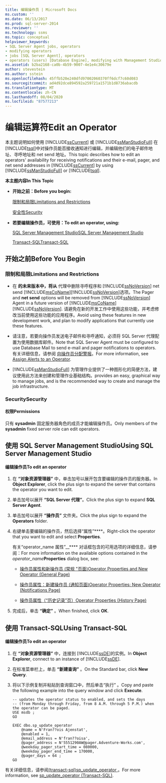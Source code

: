 ```yaml
---
title: 编辑操作员 | Microsoft Docs
ms.custom: ''
ms.date: 06/13/2017
ms.prod: sql-server-2014
ms.reviewer: ''
ms.technology: ssms
ms.topic: conceptual
helpviewer_keywords:
- SQL Server Agent jobs, operators
- modifying operators
- jobs [SQL Server Agent], operators
- operators (users) [Database Engine], modifying with Management Studio
ms.assetid: b2ba2168-ca0b-4b59-9007-4e1e4c30679e
author: stevestein
ms.author: sstein
ms.openlocfilehash: 45ffb520e240dfd97002060370ff6dcf7c60d083
ms.sourcegitcommit: ad4d92dce894592a259721a1571b1d8736abacdb
ms.translationtype: MT
ms.contentlocale: zh-CN
ms.lasthandoff: 08/04/2020
ms.locfileid: "87577213"
---
```

# <a name="edit-an-operator"></a><span data-ttu-id="30dfe-102">编辑运算符</span><span class="sxs-lookup"><span data-stu-id="30dfe-102">Edit an Operator</span></span>
  <span data-ttu-id="30dfe-103">本主题说明如何使用 [!INCLUDE[ssCurrent](../../includes/sscurrent-md.md)] 或 [!INCLUDE[ssManStudioFull](../../includes/ssmanstudiofull-md.md)] 在 [!INCLUDE[tsql](../../includes/tsql-md.md)]中对操作员能否接收通知进行编辑，并编辑他们的电子邮件地址、寻呼地址和 net send 地址。</span><span class="sxs-lookup"><span data-stu-id="30dfe-103">This topic describes how to edit an operators' availability for receiving notifications and their e-mail, pager, and net send addresses in [!INCLUDE[ssCurrent](../../includes/sscurrent-md.md)] by using [!INCLUDE[ssManStudioFull](../../includes/ssmanstudiofull-md.md)] or [!INCLUDE[tsql](../../includes/tsql-md.md)].</span></span>  
  
 <span data-ttu-id="30dfe-104">**本主题内容**</span><span class="sxs-lookup"><span data-stu-id="30dfe-104">**In This Topic**</span></span>  
  
-   <span data-ttu-id="30dfe-105">**开始之前：**</span><span class="sxs-lookup"><span data-stu-id="30dfe-105">**Before you begin:**</span></span>  
  
     [<span data-ttu-id="30dfe-106">限制和局限</span><span class="sxs-lookup"><span data-stu-id="30dfe-106">Limitations and Restrictions</span></span>](#Restrictions)  
  
     [<span data-ttu-id="30dfe-107">安全性</span><span class="sxs-lookup"><span data-stu-id="30dfe-107">Security</span></span>](#Security)  
  
-   <span data-ttu-id="30dfe-108">**若要编辑操作员，可使用：**</span><span class="sxs-lookup"><span data-stu-id="30dfe-108">**To edit an operator, using:**</span></span>  
  
     [<span data-ttu-id="30dfe-109">SQL Server Management Studio</span><span class="sxs-lookup"><span data-stu-id="30dfe-109">SQL Server Management Studio</span></span>](#SSMSProcedure)  
  
     [<span data-ttu-id="30dfe-110">Transact-SQL</span><span class="sxs-lookup"><span data-stu-id="30dfe-110">Transact-SQL</span></span>](#TsqlProcedure)  
  
##  <a name="before-you-begin"></a><a name="BeforeYouBegin"></a> <span data-ttu-id="30dfe-111">开始之前</span><span class="sxs-lookup"><span data-stu-id="30dfe-111">Before You Begin</span></span>  
  
###  <a name="limitations-and-restrictions"></a><a name="Restrictions"></a> <span data-ttu-id="30dfe-112">限制和局限</span><span class="sxs-lookup"><span data-stu-id="30dfe-112">Limitations and Restrictions</span></span>  
  
-   <span data-ttu-id="30dfe-113">在 **的未来版本中，将从** 代理中删除寻呼程序和 [!INCLUDE[ssNoVersion](../../includes/ssnoversion-md.md)] net send [!INCLUDE[msCoName](../../includes/msconame-md.md)][!INCLUDE[ssNoVersion](../../includes/ssnoversion-md.md)]选项。</span><span class="sxs-lookup"><span data-stu-id="30dfe-113">The Pager and **net send** options will be removed from [!INCLUDE[ssNoVersion](../../includes/ssnoversion-md.md)] Agent in a future version of [!INCLUDE[msCoName](../../includes/msconame-md.md)][!INCLUDE[ssNoVersion](../../includes/ssnoversion-md.md)].</span></span> <span data-ttu-id="30dfe-114">请避免在新的开发工作中使用这些功能，并考虑修改当前使用这些功能的应用程序。</span><span class="sxs-lookup"><span data-stu-id="30dfe-114">Avoid using these features in new development work, and plan to modify applications that currently use these features.</span></span>  
  
-   <span data-ttu-id="30dfe-115">请注意，若要向操作员发送电子邮件和寻呼通知，必须将 SQL Server 代理配置为使用数据库邮件。</span><span class="sxs-lookup"><span data-stu-id="30dfe-115">Note that SQL Server Agent must be configured to use Database Mail to send e-mail and pager notifications to operators.</span></span> <span data-ttu-id="30dfe-116">有关详细信息，请参阅 [向操作员分配警报](assign-alerts-to-an-operator.md)。</span><span class="sxs-lookup"><span data-stu-id="30dfe-116">For more information, see [Assign Alerts to an Operator](assign-alerts-to-an-operator.md).</span></span>  
  
-   [!INCLUDE[ssManStudioFull](../../includes/ssmanstudiofull-md.md)] <span data-ttu-id="30dfe-117">为管理作业提供了一种图形化的简便方法，建议使用此方法来创建和管理作业基础结构。</span><span class="sxs-lookup"><span data-stu-id="30dfe-117">provides an easy, graphical way to manage jobs, and is the recommended way to create and manage the job infrastructure.</span></span>  
  
###  <a name="security"></a><a name="Security"></a> <span data-ttu-id="30dfe-118">Security</span><span class="sxs-lookup"><span data-stu-id="30dfe-118">Security</span></span>  
  
####  <a name="permissions"></a><a name="Permissions"></a> <span data-ttu-id="30dfe-119">权限</span><span class="sxs-lookup"><span data-stu-id="30dfe-119">Permissions</span></span>  
 <span data-ttu-id="30dfe-120">只有 **sysadmin** 固定服务器角色的成员才能编辑操作员。</span><span class="sxs-lookup"><span data-stu-id="30dfe-120">Only members of the **sysadmin** fixed server role can edit operators.</span></span>  
  
##  <a name="using-sql-server-management-studio"></a><a name="SSMSProcedure"></a> <span data-ttu-id="30dfe-121">使用 SQL Server Management Studio</span><span class="sxs-lookup"><span data-stu-id="30dfe-121">Using SQL Server Management Studio</span></span>  
  
#### <a name="to-edit-an-operator"></a><span data-ttu-id="30dfe-122">编辑操作员</span><span class="sxs-lookup"><span data-stu-id="30dfe-122">To edit an operator</span></span>  
  
1.  <span data-ttu-id="30dfe-123">在 **“对象资源管理器”** 中，单击加号以展开包含要编辑的操作员的服务器。</span><span class="sxs-lookup"><span data-stu-id="30dfe-123">In **Object Explorer**, click the plus sign to expand the server that contains the operator you want to edit.</span></span>  
  
2.  <span data-ttu-id="30dfe-124">单击加号以展开 **“SQL Server 代理”**。</span><span class="sxs-lookup"><span data-stu-id="30dfe-124">Click the plus sign to expand **SQL Server Agent**.</span></span>  
  
3.  <span data-ttu-id="30dfe-125">单击加号以展开 **“操作员”** 文件夹。</span><span class="sxs-lookup"><span data-stu-id="30dfe-125">Click the plus sign to expand the **Operators** folder.</span></span>  
  
4.  <span data-ttu-id="30dfe-126">右键单击要编辑的操作员，然后选择“属性”\*\*\*\*。</span><span class="sxs-lookup"><span data-stu-id="30dfe-126">Right-click the operator that you want to edit and select **Properties**.</span></span>  
  
     <span data-ttu-id="30dfe-127">有关“operator_name 属性”__\*\*\*\* 对话框包含的可用选项的详细信息，请参阅：</span><span class="sxs-lookup"><span data-stu-id="30dfe-127">For more information on the available options contained in the _operator_name_**Properties** dialog box, see:</span></span>  
  
    -   [<span data-ttu-id="30dfe-128">操作员属性和新操作员 &#40;常规 "页面&#41;</span><span class="sxs-lookup"><span data-stu-id="30dfe-128">Operator Properties and New Operator &#40;General Page&#41;</span></span>](../../integration-services/general-page-of-integration-services-designers-options.md)  
  
    -   [<span data-ttu-id="30dfe-129">操作员属性：新建操作员 &#40;通知页面&#41;</span><span class="sxs-lookup"><span data-stu-id="30dfe-129">Operator Properties: New Operator &#40;Notifications Page&#41;</span></span>](operator-properties-new-operator-notifications-page.md)  
  
    -   [<span data-ttu-id="30dfe-130">操作员属性（“历史记录”页）</span><span class="sxs-lookup"><span data-stu-id="30dfe-130">Operator Properties &#40;History Page&#41;</span></span>](operator-properties-history-page.md)  
  
5.  <span data-ttu-id="30dfe-131">完成后，单击 **“确定”** 。</span><span class="sxs-lookup"><span data-stu-id="30dfe-131">When finished, click **OK**.</span></span>  
  
##  <a name="using-transact-sql"></a><a name="TsqlProcedure"></a> <span data-ttu-id="30dfe-132">使用 Transact-SQL</span><span class="sxs-lookup"><span data-stu-id="30dfe-132">Using Transact-SQL</span></span>  
  
#### <a name="to-edit-an-operator"></a><span data-ttu-id="30dfe-133">编辑操作员</span><span class="sxs-lookup"><span data-stu-id="30dfe-133">To edit an operator</span></span>  
  
1.  <span data-ttu-id="30dfe-134">在 **“对象资源管理器”** 中，连接到 [!INCLUDE[ssDE](../../includes/ssde-md.md)]的实例。</span><span class="sxs-lookup"><span data-stu-id="30dfe-134">In **Object Explorer**, connect to an instance of [!INCLUDE[ssDE](../../includes/ssde-md.md)].</span></span>  
  
2.  <span data-ttu-id="30dfe-135">在标准菜单栏上，单击 **“新建查询”** 。</span><span class="sxs-lookup"><span data-stu-id="30dfe-135">On the Standard bar, click **New Query**.</span></span>  
  
3.  <span data-ttu-id="30dfe-136">将以下示例复制并粘贴到查询窗口中，然后单击“执行” 。</span><span class="sxs-lookup"><span data-stu-id="30dfe-136">Copy and paste the following example into the query window and click **Execute**.</span></span>  
  
    ```  
    -- updates the operator status to enabled, and sets the days   
    -- (from Monday through Friday, from 8 A.M. through 5 P.M.) when the operator can be paged.   
    USE msdb ;  
    GO  
  
    EXEC dbo.sp_update_operator   
        @name = N'Fran??ois Ajenstat',  
        @enabled = 1,  
        @email_address = N'fran??oisa',  
        @pager_address = N'5551290AW@pager.Adventure-Works.com',  
        @weekday_pager_start_time = 080000,  
        @weekday_pager_end_time = 170000,  
        @pager_days = 64 ;  
    GO  
    ```  
  
 <span data-ttu-id="30dfe-137">有关详细信息，请参阅[&#40;transact-sql&#41;sp_update_operator ](/sql/relational-databases/system-stored-procedures/sp-update-operator-transact-sql)。</span><span class="sxs-lookup"><span data-stu-id="30dfe-137">For more information, see [sp_update_operator &#40;Transact-SQL&#41;](/sql/relational-databases/system-stored-procedures/sp-update-operator-transact-sql).</span></span>  
  
  
